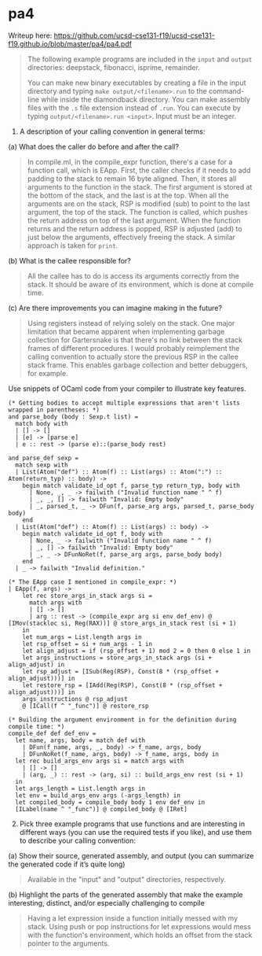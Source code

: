 # pa4

Writeup here:
https://github.com/ucsd-cse131-f19/ucsd-cse131-f19.github.io/blob/master/pa4/pa4.pdf

> The following example programs are included in the `input` and `output` directories: deepstack, fibonacci, isprime, remainder.
>
> You can make new binary executables by creating a file in the input directory and typing `make output/<filename>.run` to the command-line while inside the diamondback directory. You can make assembly files with the `.s` file extension instead of `.run`. You can execute by typing `output/<filename>.run <input>`. Input must be an integer.

1. A description of your calling convention in general terms:

(a) What does the caller do before and after the call?
> In compile.ml, in the compile_expr function, there's a case for a function call, which is EApp. First, the caller checks if it needs to add padding to the stack to remain 16 byte aligned. Then, it stores all arguments to the function in the stack. The first argument is stored at the bottom of the stack, and the last is at the top. When all the arguments are on the stack, RSP is modified (sub) to point to the last argument, the top of the stack. The function is called, which pushes the return address on top of the last argument. When the function returns and the return address is popped, RSP is adjusted (add) to just below the arguments, effectively freeing the stack. A similar approach is taken for `print`.

(b) What is the callee responsible for?
> All the callee has to do is access its arguments correctly from the stack. It should be aware of its environment, which is done at compile time.

(c) Are there improvements you can imagine making in the future?
> Using registers instead of relying solely on the stack. One major limitation that became apparent when implementing garbage collection for Gartersnake is that there's no link between the stack frames of different procedures. I would probably reimplement the calling convention to actually store the previous RSP in the callee stack frame. This enables garbage collection and better debuggers, for example.

Use snippets of OCaml code from your compiler to illustrate key features.
```
(* Getting bodies to accept multiple expressions that aren't lists wrapped in parentheses: *)
and parse_body (body : Sexp.t list) =
  match body with
  | [] -> []
  | [e] -> [parse e]
  | e :: rest -> (parse e)::(parse_body rest)

and parse_def sexp =
  match sexp with
  | List(Atom("def") :: Atom(f) :: List(args) :: Atom(":") :: Atom(return_typ) :: body) ->
    begin match validate_id_opt f, parse_typ return_typ, body with
      | None, _, _ -> failwith ("Invalid function name " ^ f)
      | _, _, [] -> failwith "Invalid: Empty body"
      | _, parsed_t, _ -> DFun(f, parse_arg args, parsed_t, parse_body body)
    end
  | List(Atom("def") :: Atom(f) :: List(args) :: body) ->
    begin match validate_id_opt f, body with
      | None, _ -> failwith ("Invalid function name " ^ f)
      | _, [] -> failwith "Invalid: Empty body"
      | _, _ -> DFunNoRet(f, parse_arg args, parse_body body)
    end
  | _ -> failwith "Invalid definition."

(* The EApp case I mentioned in compile_expr: *)
| EApp(f, args) -> 
    let rec store_args_in_stack args si = 
      match args with
      | [] -> []
      | arg :: rest -> (compile_expr arg si env def_env) @ [IMov(stackloc si, Reg(RAX))] @ store_args_in_stack rest (si + 1)
    in 
    let num_args = List.length args in
    let rsp_offset = si + num_args - 1 in
    let align_adjust = if (rsp_offset + 1) mod 2 = 0 then 0 else 1 in
    let args_instructions = store_args_in_stack args (si + align_adjust) in
    let rsp_adjust = [ISub(Reg(RSP), Const(8 * (rsp_offset + align_adjust)))] in
    let restore_rsp = [IAdd(Reg(RSP), Const(8 * (rsp_offset + align_adjust)))] in
    args_instructions @ rsp_adjust
    @ [ICall(f ^ "_func")] @ restore_rsp

(* Building the argument environment in for the definition during compile time: *)
compile_def def def_env =
  let name, args, body = match def with
    | DFun(f_name, args, _, body) -> f_name, args, body
    | DFunNoRet(f_name, args, body) -> f_name, args, body in
  let rec build_args_env args si = match args with
    | [] -> []
    | (arg, _) :: rest -> (arg, si) :: build_args_env rest (si + 1)
  in
  let args_length = List.length args in
  let env = build_args_env args (-args_length) in
  let compiled_body = compile_body body 1 env def_env in
  [ILabel(name ^ "_func")] @ compiled_body @ [IRet]
```

2. Pick three example programs that use functions and are interesting in different ways (you can use the required tests if you like), and use them to describe your calling convention:

(a) Show their source, generated assembly, and output (you can summarize the generated code if it’s quite long)
> Available in the "input" and "output" directories, respectively.

(b) Highlight the parts of the generated assembly that make the example interesting, distinct, and/or especially challenging to compile
> Having a let expression inside a function initially messed with my stack. Using push or pop instructions for let expressions would mess with the function's environment, which holds an offset from the stack pointer to the arguments.
